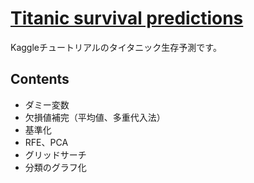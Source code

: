 #  [Titanic survival predictions](https://www.kaggle.com/c/titanic)
Kaggleチュートリアルのタイタニック生存予測です。

## Contents
- ダミー変数
- 欠損値補完（平均値、多重代入法）
- 基準化
- RFE、PCA
- グリッドサーチ
- 分類のグラフ化
